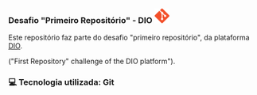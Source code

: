 ### Desafio "Primeiro Repositório" - DIO <img width="30" src="https://raw.githubusercontent.com/devicons/devicon/master/icons/git/git-original.svg">

Este repositório faz parte do desafio "primeiro repositório", da plataforma [DIO](https://www.dio.me/). 

("First Repository" challenge of the DIO platform").

### 💻 Tecnologia utilizada: Git
